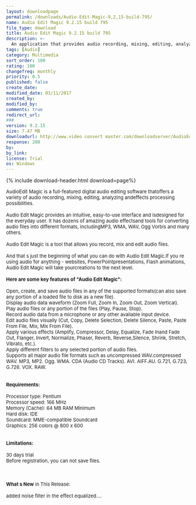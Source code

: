 ```yaml
---
layout: downloadpage
permalink: /downloads/Audio-Edit-Magic-9,2,15-build-795/
name: Audio Edit Magic 9.2.15 build 795
file_type: download
title: Audio Edit Magic 9.2.15 build 795
description: >-
  An application that provides audio recording, mixing, editing, analyzing and effects processing possibilities
tags: [Audio]
category: Multimedia
sort_order: 100
rating: 100
changefreq: monthly
priority: 0.5
published: false
create_date:
modified_date: 03/11/2017
created_by:
modified_by:
comments: true
redirect_url:
###
version: 9.2.15
size: 7.47 MB
downloadurl: http://www.video convert master.com/downloadserver/AudioEditMagic_Setup.exe
response: 200
by:
by_link:
license: Trial
os: Windows
---
```


{% include download-header.html download=page%}

<p style="fix-download-text !important">
<p><font size="2">AudioEdit Magic is a full-featured digital audio editing software thatoffers a variety of audio recording, mixing, editing, analyzing andeffects processing possibilities. <br />
<br />
Audio Edit Magic provides an intuitive, easy-to-use interface and isdesigned for the everyday user. It has dozens of amazing audio effectsand tools for converting audio files into different formats, includingMP3, WMA, WAV, Ogg Vorbis and many others. <br />
<br />
Audio Edit Magic is a tool that allows you record, mix and edit audio files.<br />
<br />
And that s just the beginning of what you can do with Audio Edit Magic.If you re using audio for anything - websites, PowerPointpresentations, Flash animations, Audio Edit Magic will take yourcreations to the next level.<br />
<br />
<span><strong>Here are some key features of "Audio Edit Magic":</strong></span><br />
<br />
Open, create, and save audio files in any of the supported formats(can also save any portion of a loaded file to disk as a new file).<br />
Display audio data waveform (Zoom Full, Zoom In, Zoom Out, Zoom Vertical).<br />
Play audio files or any portion of the files (Play, Pause, Stop).<br />
Record audio data from a microphone or any other available input device.<br />
Edit audio files visually (Cut, Copy, Delete Selection, Delete Silence, Paste, Paste From File, Mix, Mix From File).<br />
Apply various effects (Amplify, Compressor, Delay, Equalize, Fade Inand Fade Out, Flanger, Invert, Normalize, Phaser, Reverb, Reverse,Silence, Shrink, Stretch, Vibrato, etc.).<br />
Apply different filters to any selected portion of audio files.<br />
Supports all major audio file formats such as uncompressed WAV.compressed WAV. MP3, MP2. Ogg. WMA. CDA (Audio CD Tracks). AVI. AIFF.AU. G.721, G.723, G.726. VOX. RAW.<br />
<br />
<br />
<span><strong>Requirements:</strong></span><br />
<br />
Processor type: Pentium <br />
Processor speed: 166 MHz <br />
Memory (Cache): 64 MB RAM Minimum <br />
Hard disk: IDE <br />
Soundcard: MME-compatible Soundcard <br />
Graphics: 256 colors @ 800 x 600 <br />
<br />
<br />
<span><strong>Limitations:</strong></span><br />
<br />
30 days trial<br />
Before registration, you can not save files.<br />
</font></p>
<div class="celltext_big"><br />
<br />
<font size="2"><strong>What s New</strong> in This Release:<br />
<br />
added noise filter in the effect equalized.... </font></div></p>
